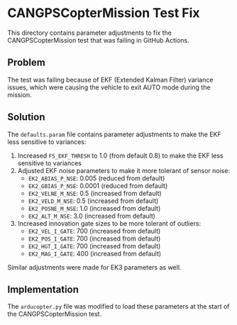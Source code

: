 # CANGPSCopterMission Test Fix

This directory contains parameter adjustments to fix the CANGPSCopterMission test that was failing in GitHub Actions.

## Problem

The test was failing because of EKF (Extended Kalman Filter) variance issues, which were causing the vehicle to exit AUTO mode during the mission.

## Solution

The `defaults.param` file contains parameter adjustments to make the EKF less sensitive to variances:

1. Increased `FS_EKF_THRESH` to 1.0 (from default 0.8) to make the EKF less sensitive to variances
2. Adjusted EKF noise parameters to make it more tolerant of sensor noise:
   - `EK2_ABIAS_P_NSE`: 0.005 (reduced from default)
   - `EK2_GBIAS_P_NSE`: 0.0001 (reduced from default)
   - `EK2_VELNE_M_NSE`: 0.5 (increased from default)
   - `EK2_VELD_M_NSE`: 0.5 (increased from default)
   - `EK2_POSNE_M_NSE`: 1.0 (increased from default)
   - `EK2_ALT_M_NSE`: 3.0 (increased from default)
3. Increased innovation gate sizes to be more tolerant of outliers:
   - `EK2_VEL_I_GATE`: 700 (increased from default)
   - `EK2_POS_I_GATE`: 700 (increased from default)
   - `EK2_HGT_I_GATE`: 700 (increased from default)
   - `EK2_MAG_I_GATE`: 400 (increased from default)

Similar adjustments were made for EK3 parameters as well.

## Implementation

The `arducopter.py` file was modified to load these parameters at the start of the CANGPSCopterMission test.
